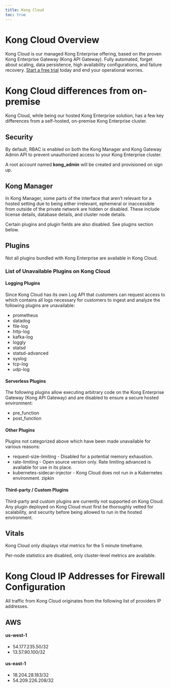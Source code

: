 ```yaml
---
title: Kong Cloud
toc: true
---
```


# Kong Cloud Overview
Kong Cloud is our managed Kong Enterprise offering, based on the proven Kong Enterprise Gateway (Kong API Gateway). Fully automated, forget about scaling, data persistence, high availability configurations, and failure recovery. [Start a free trial](https://konghq.com/products/kong-enterprise/free-trial) today and end your operational worries.

# Kong Cloud  differences from on-premise
Kong Cloud, while being our hosted Kong Enterprise solution, has a few key differences from a self-hosted, on-premise Kong Enterprise cluster.

## Security
By default, RBAC is enabled on both the Kong Manager and Kong Gateway Admin API to prevent unauthorized access to your Kong Enterprise cluster.

A root account named **kong_admin** will be created and provisioned on sign up.

## Kong Manager
In Kong Manager, some parts of the interface that aren’t relevant for a hosted setting due to being either irrelevant, ephemeral or inaccessible from outside of the private network are hidden or disabled. These include license details, database details, and cluster node details.

Certain plugins and plugin fields are also disabled. See plugins section below.

## Plugins
Not all plugins bundled with Kong Enterprise are available in Kong Cloud. 

### List of Unavailable Plugins on Kong Cloud

#### Logging Plugins
Since Kong Cloud has its own Log API that customers can request access to which contains all logs necessary for customers to ingest and analyze the following plugins are unavailable:

* prometheus
* datadog
* file-log
* http-log
* kafka-log
* loggly
* statsd
* statsd-advanced
* syslog
* tcp-log
* udp-log

#### Serverless Plugins
The following plugins allow executing arbitrary code on the Kong Enterprise Gateway (Kong API Gateway) and are disabled to ensure a secure hosted environment:

* pre_function
* post_function

#### Other Plugins
Plugins not categorized above which have been made unavailable for various reasons:

* request-size-limiting - Disabled for a potential memory exhaustion.
* rate-limiting - Open source version only. Rate limiting advanced is available for use in its place.
* kubernetes-sidecar-injector - Kong Cloud does not run in a Kubernetes environment.
zipkin

#### Third-party / Custom Plugins
Third-party and custom plugins are currently not supported on Kong Cloud. Any plugin deployed on Kong Cloud must first be thoroughly vetted for scalability, and security before being allowed to run in the hosted environment.

## Vitals
Kong Cloud only displays vital metrics for the 5 minute timeframe.

Per-node statistics are disabled, only cluster-level metrics are available.

# Kong Cloud IP Addresses for Firewall Configuration
All traffic from Kong Cloud originates from the following list of providers IP addresses.

## AWS
#### us-west-1
* 54.177.235.50/32
* 13.57.90.100/32

#### us-east-1
* 18.204.28.183/32
* 54.209.226.208/32
